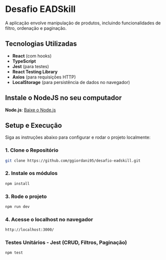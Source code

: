 # Desafio EADSkill

A aplicação envolve manipulação de produtos, incluindo funcionalidades de filtro, ordenação e paginação.


## Tecnologias Utilizadas

- **React** (com hooks)
- **TypeScript**
- **Jest** (para testes)
- **React Testing Library**
- **Axios** (para requisições HTTP)
- **LocalStorage** (para persistência de dados no navegador)

## Instale o NodeJS no seu computador

**Node.js**: [Baixe o Node.js](https://nodejs.org/)


## Setup e Execução

Siga as instruções abaixo para configurar e rodar o projeto localmente:

### 1. Clone o Repositório

```bash
git clone https://github.com/ggiordani95/desafio-eadskill.git
```

### 2. Instale os módulos 

```bash
npm install
```

### 3. Rode o projeto

```bash
npm run dev
```


### 4. Acesse o localhost no navegador

```bash
http://localhost:3000/
```

###  Testes Unitários - Jest (CRUD, Filtros, Paginação)

```bash
npm test
```



 
